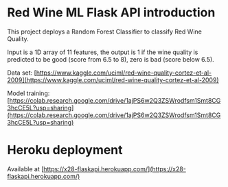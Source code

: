 # Red Wine ML Flask API introduction

This project deploys a Random Forest Classifier to classify Red Wine Quality.

Input is a 1D array of 11 features, the output is 1 if the wine quality is predicted to be good (score from 6.5 to 8), zero is bad (score below 6.5).

Data set: [https://www.kaggle.com/uciml/red-wine-quality-cortez-et-al-2009](https://www.kaggle.com/uciml/red-wine-quality-cortez-et-al-2009)

Model training: [https://colab.research.google.com/drive/1ajPS6w2Q3ZSWrodfsm1Smt8CG3hcCE5L?usp=sharing](https://colab.research.google.com/drive/1ajPS6w2Q3ZSWrodfsm1Smt8CG3hcCE5L?usp=sharing)
# Heroku deployment
Available at [https://x28-flaskapi.herokuapp.com/](https://x28-flaskapi.herokuapp.com/)
